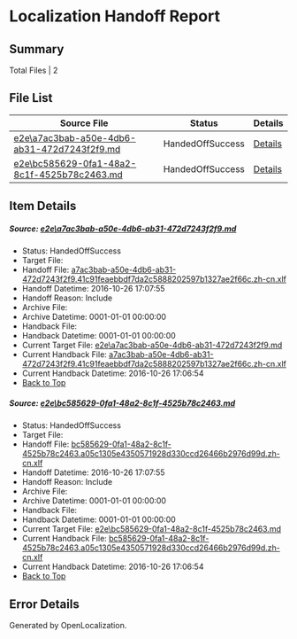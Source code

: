 # <a name='report-top'></a> Localization Handoff Report

## Summary
 Total Files | 2

## File List
 Source File | Status | Details 
 ----------- | ------ | ------- 
 [e2e\a7ac3bab-a50e-4db6-ab31-472d7243f2f9.md](https://github.com/OpenLocalizationTestOrg/ol-test0/blob/9efa6a35c641cdf5540fbcaa6428137cc489c90e/e2e/a7ac3bab-a50e-4db6-ab31-472d7243f2f9.md) | HandedOffSuccess | [Details](#25c007ad57a1880912a1a996d4d6fa1fac54cd942)
 [e2e\bc585629-0fa1-48a2-8c1f-4525b78c2463.md](https://github.com/OpenLocalizationTestOrg/ol-test0/blob/9efa6a35c641cdf5540fbcaa6428137cc489c90e/e2e/bc585629-0fa1-48a2-8c1f-4525b78c2463.md) | HandedOffSuccess | [Details](#fa2498d4538da7e60ebc72173ef07ce3e42955cc3)

## Item Details
##### <a name='25c007ad57a1880912a1a996d4d6fa1fac54cd942'></a> Source: [e2e\a7ac3bab-a50e-4db6-ab31-472d7243f2f9.md](https://github.com/OpenLocalizationTestOrg/ol-test0/blob/9efa6a35c641cdf5540fbcaa6428137cc489c90e/e2e/a7ac3bab-a50e-4db6-ab31-472d7243f2f9.md)
* Status: HandedOffSuccess
* Target File: 
* Handoff File: [a7ac3bab-a50e-4db6-ab31-472d7243f2f9.41c91feaebbdf7da2c5888202597b1327ae2f66c.zh-cn.xlf](https://github.com/OpenLocalizationTestOrg/ol-test0-handoff/blob/493e5a4a7f3663be1d0f90a30becac488044cf16/ol-handoff/OpenLocalizationTestOrg/ol-test0-zhcn/shujia/ht/a7ac3bab-a50e-4db6-ab31-472d7243f2f9.41c91feaebbdf7da2c5888202597b1327ae2f66c.zh-cn.xlf)
* Handoff Datetime: 2016-10-26 17:07:55
* Handoff Reason: Include
* Archive File: 
* Archive Datetime: 0001-01-01 00:00:00
* Handback File: 
* Handback Datetime: 0001-01-01 00:00:00
* Current Target File: [e2e\a7ac3bab-a50e-4db6-ab31-472d7243f2f9.md](https://github.com/OpenLocalizationTestOrg/ol-test0-zhcn/blob/2d0f7be6bfe77e1a28c779ea4379d2f571e249b1/e2e/a7ac3bab-a50e-4db6-ab31-472d7243f2f9.md)
* Current Handback File: [a7ac3bab-a50e-4db6-ab31-472d7243f2f9.41c91feaebbdf7da2c5888202597b1327ae2f66c.zh-cn.xlf](https://github.com/OpenLocalizationTestOrg/ol-test0-handback/blob/2fca6b5f2a145be0b84a912195722d71e4c12de7/ol-handback/OpenLocalizationTestOrg/ol-test0-zhcn/shujia/ht/a7ac3bab-a50e-4db6-ab31-472d7243f2f9.41c91feaebbdf7da2c5888202597b1327ae2f66c.zh-cn.xlf)
* Current Handback Datetime: 2016-10-26 17:06:54
* [Back to Top](#report-top)

##### <a name='fa2498d4538da7e60ebc72173ef07ce3e42955cc3'></a> Source: [e2e\bc585629-0fa1-48a2-8c1f-4525b78c2463.md](https://github.com/OpenLocalizationTestOrg/ol-test0/blob/9efa6a35c641cdf5540fbcaa6428137cc489c90e/e2e/bc585629-0fa1-48a2-8c1f-4525b78c2463.md)
* Status: HandedOffSuccess
* Target File: 
* Handoff File: [bc585629-0fa1-48a2-8c1f-4525b78c2463.a05c1305e4350571928d330ccd26466b2976d99d.zh-cn.xlf](https://github.com/OpenLocalizationTestOrg/ol-test0-handoff/blob/493e5a4a7f3663be1d0f90a30becac488044cf16/ol-handoff/OpenLocalizationTestOrg/ol-test0-zhcn/shujia/ht/bc585629-0fa1-48a2-8c1f-4525b78c2463.a05c1305e4350571928d330ccd26466b2976d99d.zh-cn.xlf)
* Handoff Datetime: 2016-10-26 17:07:55
* Handoff Reason: Include
* Archive File: 
* Archive Datetime: 0001-01-01 00:00:00
* Handback File: 
* Handback Datetime: 0001-01-01 00:00:00
* Current Target File: [e2e\bc585629-0fa1-48a2-8c1f-4525b78c2463.md](https://github.com/OpenLocalizationTestOrg/ol-test0-zhcn/blob/2d0f7be6bfe77e1a28c779ea4379d2f571e249b1/e2e/bc585629-0fa1-48a2-8c1f-4525b78c2463.md)
* Current Handback File: [bc585629-0fa1-48a2-8c1f-4525b78c2463.a05c1305e4350571928d330ccd26466b2976d99d.zh-cn.xlf](https://github.com/OpenLocalizationTestOrg/ol-test0-handback/blob/2fca6b5f2a145be0b84a912195722d71e4c12de7/ol-handback/OpenLocalizationTestOrg/ol-test0-zhcn/shujia/ht/bc585629-0fa1-48a2-8c1f-4525b78c2463.a05c1305e4350571928d330ccd26466b2976d99d.zh-cn.xlf)
* Current Handback Datetime: 2016-10-26 17:06:54
* [Back to Top](#report-top)


## Error Details

Generated by OpenLocalization.
